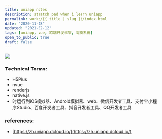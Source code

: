 ```yaml
---
title: uniapp notes
description: stratch pad when i learn uniapp
permalink: works/{{ title | slug }}/index.html
date: "2020-11-18"
updated: "2021-02-12"
tags: [uniapp, vue, 跨端开发框架, 電商系統]
open_to_public: true
draft: false
---
```


![](/images/works/linux-toolbox.avif)


### Technical Terms:
  - H5Plus
  - nvue
  - renderjs
  - native.js
  - 时运行到iOS模拟器、Android模拟器、web、微信开发者工具、支付宝小程序Studio、百度开发者工具、抖音开发者工具、QQ开发者工具

### references:
  - [https://zh.uniapp.dcloud.io/](https://zh.uniapp.dcloud.io/)